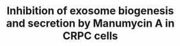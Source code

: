 ---
annotations:
- id: DOID:10283
  parent: disease of cellular proliferation
  type: Disease Ontology
  value: prostate cancer
- id: PW:0000158
  parent: signaling pathway
  type: Pathway Ontology
  value: Ras family mediated signaling pathway
authors:
- Khanspers
communities:
- CPTAC
- ExRNA
description: Schematic representation of inhibition of exosome biogenesis and secretion
  by Manumycin A (MA) in castration-resistant prostate cancer cells (CRPC) cells.
  The inhibition of Ras/Raf/ERK1/2 pathway by MA leads to transcriptional down-regulation
  of hnRNP H1. A decrease in hnRNP H1 transcripts leads to inhibition of exosome biogenesis
  and secretion by suppressing ALIX and Rab27a.  Description from Datta et al.
last-edited: 2018-06-08
ndex: 7ee9aeda-8b6a-11eb-9e72-0ac135e8bacf
organisms:
- Homo sapiens
redirect_from:
- /index.php/Pathway:WP4301
- /instance/WP4301
- /instance/WP4301_r97800
revision: r97800
schema-jsonld:
- '@context': https://schema.org/
  '@id': https://wikipathways.github.io/pathways/WP4301.html
  '@type': Dataset
  creator:
    '@type': Organization
    name: WikiPathways
  description: Schematic representation of inhibition of exosome biogenesis and secretion
    by Manumycin A (MA) in castration-resistant prostate cancer cells (CRPC) cells.
    The inhibition of Ras/Raf/ERK1/2 pathway by MA leads to transcriptional down-regulation
    of hnRNP H1. A decrease in hnRNP H1 transcripts leads to inhibition of exosome
    biogenesis and secretion by suppressing ALIX and Rab27a.  Description from Datta
    et al.
  keywords:
  - ALIX
  - ARAF
  - BRAF
  - HGS
  - HNRNPH1
  - HRAS
  - KRAS
  - MAPK1
  - MAPK3
  - MRAS
  - NRAS
  - RAB27A
  - RAB5A
  - RAB5B
  - RAB5C
  - RAF1
  - RRAS
  - RRAS2
  license: CC0
  name: Inhibition of exosome biogenesis and secretion by Manumycin A in CRPC cells
seo: CreativeWork
title: Inhibition of exosome biogenesis and secretion by Manumycin A in CRPC cells
wpid: WP4301
---